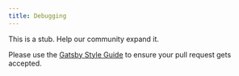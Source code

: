 ```yaml
---
title: Debugging
---
```


This is a stub. Help our community expand it.

Please use the [Gatsby Style Guide](/docs/gatsby-style-guide/) to ensure your
pull request gets accepted.

